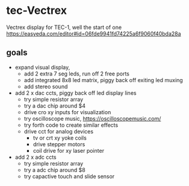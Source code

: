 # tec-Vectrex
Vectrex display for TEC-1, well the start of one
https://easyeda.com/editor#id=06fde9941fd74225a6f9060f40bda28a


## goals
* expand visual display, 
  * add 2 extra 7 seg leds, run off 2 free ports
  * add integrated 8x8 led matrix, piggy back off exiting led muxing
  * add stereo sound
* add 2 x dac ccts, piggy back off led display lines
  * try simple resistor array
  * try a dac chip around $4
  * drive cro xy inputs for visualization
  * try oscilloscope music, https://oscilloscopemusic.com/
  * try forth code to create similar effects
  * drive cct for analog devices 
    * tv or crt xy yoke coils 
    * drive stepper motors
    * coil drive for xy laser pointer
* add 2 x adc ccts 
  * try simple resistor array
  * try a adc chip around $8
  * try capactive touch and slide sensor
